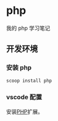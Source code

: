 # php

我的 php 学习笔记

## 开发环境

### 安装 php

```sh
scoop install php
```

### vscode 配置

安装[PHP](https://marketplace.visualstudio.com/items?itemName=DEVSENSE.phptools-vscode)扩展。
